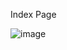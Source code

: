 Index Page

![image](https://github.com/user-attachments/assets/98571079-80d7-40b8-9c69-fce3280b3159)

